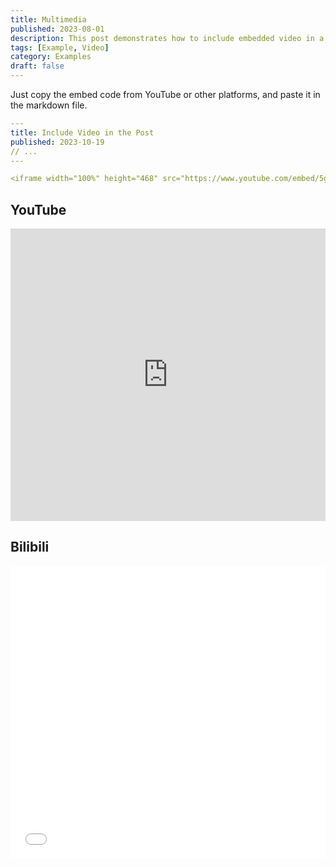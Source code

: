 ```yaml
---
title: Multimedia
published: 2023-08-01
description: This post demonstrates how to include embedded video in a blog post.
tags: [Example, Video]
category: Examples
draft: false
---
```


Just copy the embed code from YouTube or other platforms, and paste it in the markdown file.

```yaml
---
title: Include Video in the Post
published: 2023-10-19
// ...
---

<iframe width="100%" height="468" src="https://www.youtube.com/embed/5gIf0_xpFPI?si=N1WTorLKL0uwLsU_" title="YouTube video player" frameborder="0" allowfullscreen></iframe>
```

## YouTube

<iframe width="100%" height="468" src="https://www.youtube.com/embed/5gIf0_xpFPI?si=N1WTorLKL0uwLsU_" title="YouTube video player" frameborder="0" allow="accelerometer; autoplay; clipboard-write; encrypted-media; gyroscope; picture-in-picture; web-share" allowfullscreen></iframe>

## Bilibili

<iframe width="100%" height="468" src="//player.bilibili.com/player.html?bvid=BV1fK4y1s7Qf&p=1" scrolling="no" border="0" frameborder="no" framespacing="0" allowfullscreen="true"> </iframe>
